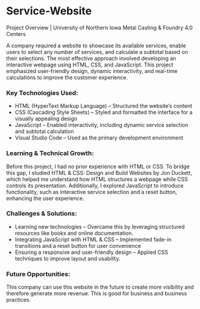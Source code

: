 # Service-Website

Project Overview |
University of Northern Iowa Metal Casting & Foundry 4.0 Centers 



A company required a website to showcase its available services, enable users to select any number of services, and calculate a subtotal based on their selections. The most effective approach involved developing an interactive webpage using HTML, CSS, and JavaScript. This project emphasized user-friendly design, dynamic interactivity, and real-time calculations to improve the customer experience.

### Key Technologies Used: 
-	HTML (HyperText Markup Language) – Structured the website’s content
-	CSS (Cascading Style Sheets) – Styled and formatted the interface for a visually appealing design
-	JavaScript – Enabled interactivity, including dynamic service selection and subtotal calculation
-	Visual Studio Code – Used as the primary development environment
  
### Learning & Technical Growth:
Before this project, I had no prior experience with HTML or CSS. To bridge this gap, I studied HTML & CSS: Design and Build Websites by Jon Duckett, which helped me understand how HTML structures a webpage while CSS controls its presentation. Additionally, I explored JavaScript to introduce functionality, such as interactive service selection and a reset button, enhancing the user experience.

### Challenges & Solutions:
-	Learning new technologies – Overcame this by leveraging structured resources like books and online documentation.
-	Integrating JavaScript with HTML & CSS – Implemented fade-in transitions and a reset button for user convenience
-	Ensuring a responsive and user-friendly design – Applied CSS techniques to improve layout and usability.
  
### Future Opportunities:
This company can use this website in the future to create more visibility and therefore generate more revenue. This is good for business and business practices. 

